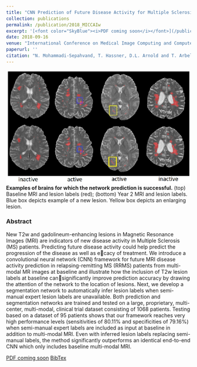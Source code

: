 ```yaml
---
title: "CNN Prediction of Future Disease Activity for Multiple Sclerosis Patients from Baseline MRI and Lesion Labels"
collection: publications
permalink: /publication/2018_MICCAIw
excerpt: '[<font color="SkyBlue"><i>PDF coming soon</i></font>](/publication/2018_MICCAIw)'
date: 2018-09-16
venue: "International Conference on Medical Image Computing and Computer Assisted Intervention (MICCAI) workshops, Grenada, Spain"
paperurl: ''
citation: "N. Mohammadi-Sepahvand, T. Hassner, D.L. Arnold and T. Arbel, "CNN Prediction of Future Disease Activity for Multiple Sclerosis Patients from Baseline MRI and Lesion Labels", International Conference on Medical Image Computing and Computer Assisted Intervention (MICCAI) Workshops, Grenada, Spain, September 2018"
---
```

[comment]: <> (<img src='../images/New - Icon.jpg' width='60'>)

<img src='../projects/PredictMS/MSpredict.jpg'><br/>
<b>Examples of brains for which the network prediction is successful.</b> (top) Baseline MRI and lesion labels (red); (bottom) Year 2 MRI and lesion labels. Blue box depicts example of a new lesion. Yellow box depicts an enlarging lesion.

### Abstract
New T2w and gadolineum-enhancing lesions in Magnetic Resonance Images (MRI) are indicators of new disease activity in Multiple Sclerosis (MS) patients. Predicting future disease activity could help predict the progression of the disease as well as ecacy of treatment. We introduce a convolutional neural network (CNN) framework for future MRI disease activity prediction in relapsing-remitting MS (RRMS) patients from multi-modal MR images at baseline and illustrate how the inclusion of T2w lesion labels at baseline cansignificantly improve prediction accuracy by drawing the attention of the network to the location of lesions. Next, we develop a segmentation network to automatically infer lesion labels when semi-manual expert lesion labels are unavailable. Both prediction and segmentation networks are trained and tested on a large, proprietary, multi-center, multi-modal, clinical trial dataset consisting of 1068 patients. Testing based on a dataset of 95 patients shows that our framework reaches very high performance levels (sensitivities of 80.11% and specificities of 79.16%) when semi-manual expert labels are included as input at baseline in addition to multi-modal MRI. Even with inferred lesion labels replacing semi-manual labels, the method significantly outperforms an identical end-to-end CNN which only includes baseline multi-modal MRI.


[PDF coming soon](/publication/2018_MICCAIw)
[BibTex](../projects/PredictMS/BibTeX.txt)
